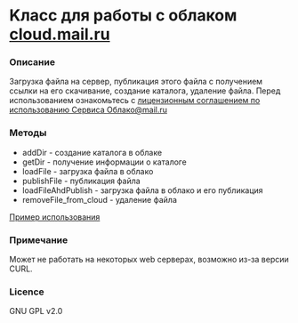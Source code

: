 # Kласс для работы с облаком [cloud.mail.ru](http://cloud.mail.ru)

### Описание
Загрузка файла на сервер, публикация этого файла с получением ссылки на его скачивание, создание каталога, удаление файла.
Перед использованием ознакомьтесь с [лицензионным соглашением по использованию Сервиса Облако@mail.ru](https://cloud.mail.ru/LA/)

### Методы
* addDir - создание каталога в облаке
* getDir - получение информации о каталоге
* loadFile - загрузка файла в облако
* publishFile - публикация файла
* loadFileAhdPublish - загрузка файла в облако и его публикация
* removeFile_from_cloud - удаление файла

[Пример использования](example.php)

### Примечание
Может не работать на некоторых web серверах, возможно из-за версии CURL.

### Licence
GNU GPL v2.0
